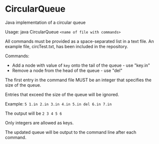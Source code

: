 # CircularQueue
Java implementation of a circular queue

Usage: java CircularQueue `<name of file with commands>`

All commands must be provided as a space-separated list in a text file. An example file, circTest.txt, has been included in the repository.

Commands:
* Add a node with value of `key` onto the tail of the queue - use "key.in"  
* Remove a node from the head of the queue - use "del"

The first entry in the command file MUST be an integer that specifies the size of the queue.

Entries that exceed the size of the queue will be ignored.

Example: `5 1.in 2.in 3.in 4.in 5.in del 6.in 7.in`

The output will be `2 3 4 5 6`
  
Only integers are allowed as keys. 

The updated queue will be output to the command line after each command. 

